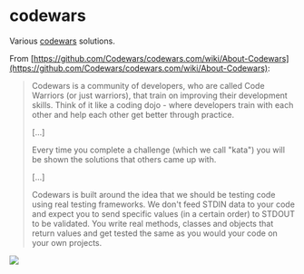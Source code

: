 # codewars

Various [codewars](https://www.codewars.com/) solutions.

From [https://github.com/Codewars/codewars.com/wiki/About-Codewars](https://github.com/Codewars/codewars.com/wiki/About-Codewars):
> Codewars is a community of developers, who are called Code Warriors (or just warriors), that train on improving their development skills. Think of it like a coding dojo - where developers train with each other and help each other get better through practice.
> 
> [...]
> 
> Every time you complete a challenge (which we call "kata") you will be shown the solutions that others came up with.
> 
> [...]
> 
> Codewars is built around the idea that we should be testing code using real testing frameworks. We don't feed STDIN data to your code and expect you to send specific values (in a certain order) to STDOUT to be validated. You write real methods, classes and objects that return values and get tested the same as you would your code on your own projects.

[![](https://www.codewars.com/users/ebx/badges/large)](https://www.codewars.com/users/ebx)
